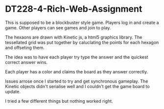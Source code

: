 DT228-4-Rich-Web-Assignment
===========================

This is supposed to be a blockbuster style game. 
Players log in and create a game. Other players can see games and join to play.

The hexaons are drawn with Kinetic js, a html5 graphics library. The tessellated grid was put together by caluclating the points 
for each hexagon and offseting them.

The idea was to have each player try type the answer and the quickest correct answer wins.

Each player has a color and claims the board as they answer correctly.

Issues arrose once I started to try and get synchronous gameplay. The Kinetic objects didn't serialise well and I couldn't get the game board to update.

I tried a few different things but nothing worked right.
